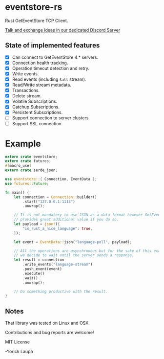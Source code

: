 # eventstore-rs
Rust GetEventStore TCP Client.

[Talk and exchange ideas in our dedicated Discord Server]

## State of implemented features

- [x] Can connect to GetEventStore 4.* servers.
- [x] Connection health tracking.
- [x] Operation timeout detection and retry.
- [x] Write events.
- [x] Read events (including `$all` stream).
- [x] Read/Write stream metadata.
- [x] Transactions.
- [x] Delete stream.
- [x] Volatile Subscriptions.
- [x] Catchup Subscriptions.
- [x] Persistent Subscriptions.
- [ ] Support connection to server clusters.
- [ ] Support SSL connection.

# Example

```rust
extern crate eventstore;
extern crate futures;
#[macro_use]
extern crate serde_json;

use eventstore::{ Connection, EventData };
use futures::Future;

fn main() {
    let connection = Connection::builder()
        .start("127.0.0.1:1113")
        .unwrap();

    // It is not mandatory to use JSON as a data format however GetEventStore
    // provides great additional value if you do so.
    let payload = json!({
        "is_rust_a_nice_language": true,
    });

    let event = EventData::json("language-poll", payload);

    // All the operations are asynchronous but for the sake of this example
    // we decide to wait until the server sends a response.
    let result = connection
        .write_events("language-stream")
        .push_event(event)
        .execute()
        .wait()
        .unwrap();

    // Do something productive with the result.
}
```

## Notes

That library was tested on Linux and OSX.

Contributions and bug reports are welcome!

MIT License

-Yorick Laupa

[GetEventStore]: https://eventstore.org/
[Talk and exchange ideas in our dedicated Discord Server]: https://discord.gg/x7q37jJ

